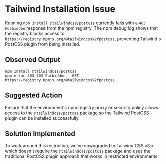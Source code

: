 # Tailwind Installation Issue

Running `npm install @tailwindcss/postcss` currently fails with a `403 Forbidden` response from the npm registry. The npm debug log shows that the registry blocks access to `https://registry.npmjs.org/@tailwindcss%2fpostcss`, preventing Tailwind's PostCSS plugin from being installed.

## Observed Output
```
npm install @tailwindcss/postcss
npm error 403 403 Forbidden - GET https://registry.npmjs.org/@tailwindcss%2fpostcss
```

## Suggested Action
Ensure that the environment's npm registry proxy or security policy allows access to the `@tailwindcss/postcss` package so the Tailwind PostCSS plugin can be installed successfully.

## Solution Implemented
To work around this restriction, we've downgraded to Tailwind CSS v3.x which doesn't require the `@tailwindcss/postcss` package and uses the traditional PostCSS plugin approach that works in restricted environments.